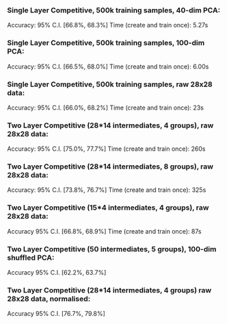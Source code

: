 ### Single Layer Competitive, 500k training samples, 40-dim PCA:
Accuracy: 95% C.I. [66.8%, 68.3%]
Time (create and train once): 5.27s

### Single Layer Competitive, 500k training samples, 100-dim PCA:
Accuracy: 95% C.I. [66.5%, 68.0%]
Time (create and train once): 6.00s

### Single Layer Competitive, 500k training samples, raw 28x28 data:
Accuracy: 95% C.I. [66.0%, 68.2%]
Time (create and train once): 23s

### Two Layer Competitive (28*14 intermediates, 4 groups), raw 28x28 data:
Accuracy: 95% C.I. [75.0%, 77.7%]
Time (create and train once): 260s

### Two Layer Competitive (28*14 intermediates, 8 groups), raw 28x28 data:
Accuracy: 95% C.I. [73.8%, 76.7%]
Time (create and train once): 325s

### Two Layer Competitive (15*4 intermediates, 4 groups), raw 28x28 data:
Accuracy 95% C.I. [66.8%, 68.9%]
Time (create and train once): 87s

### Two Layer Competitive (50 intermediates, 5 groups), 100-dim shuffled PCA:
Accuracy 95% C.I. [62.2%, 63.7%]

### Two Layer Competitive (28*14 intermediates, 4 groups) raw 28x28 data, normalised:
Accuracy 95% C.I. [76.7%, 79.8%]
